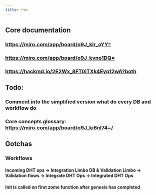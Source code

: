 ```yaml
---
title: rsm
---
```


## Core documentation
### https://miro.com/app/board/o9J_klr_oYY=
### https://miro.com/app/board/o9J_kvno1DQ=
### https://hackmd.io/2E2Wx_8FT0iTXk4Eyp12wA?both
## Todo:
### Comment into the simplified version what do every DB and workflow do
### Core concepts glossary: https://miro.com/app/board/o9J_ki6nl74=/
## Gotchas
### Workflows
#### Incoming DHT ops -> Integration Limbo DB & Validation Limbo -> Validation flows -> Integrate DHT Ops -> Integrated DHT Ops
#### Init is called on first zome function after genesis has completed
####
